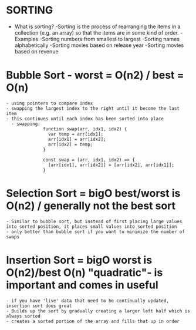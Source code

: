 # SORTING

-   What is sorting?
    -Sorting is the process of rearranging the items in a collection (e.g. an array) so that the items are in some kind of order.
    -Examples
    -Sorting numbers from smallest to largest
    -Sorting names alphabetically
    -Sorting movies based on release year
    -Sorting movies based on revenue

# Bubble Sort - worst = O(n2) / best = O(n)

    - using pointers to compare index
    - swapping the largest index to the right until it become the last item
    - this continues until each index has been sorted into place
      - swapping:
                  function swap(arr, idx1, idx2) {
                    var temp = arr[idx1];
                    arr[idx1] = arr[idx2];
                    arr[idx2] = temp;
                  }

                  const swap = (arr, idx1, idx2) => {
                    [arr[idx1], arr[idx2]] = [arr[idx2], arr[idx1]];
                  }

# Selection Sort = bigO best/worst is O(n2) / generally not the best sort

    - Similar to bubble sort, but instead of first placing large values into sorted position, it places small values into sorted position
    - only better than bubble sort if you want to minimize the number of swaps

# Insertion Sort = bigO worst is O(n2)/best O(n) "quadratic"- is important and comes in useful

    - if you have 'live' data that need to be continually updated, insertion sort does great
    - Builds up the sort by gradually creating a larger left half which is always sorted
    - creates a sorted portion of the array and fills that up in order
